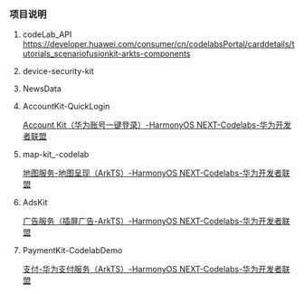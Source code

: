 ### 项目说明

1. codeLab_API  
   https://developer.huawei.com/consumer/cn/codelabsPortal/carddetails/tutorials_scenariofusionkit-arkts-components
2. device-security-kit  

3. NewsData  

4. AccountKit-QuickLogin
   
   [Account Kit（华为账号一键登录）-HarmonyOS NEXT-Codelabs-华为开发者联盟](https://developer.huawei.com/consumer/cn/codelabsPortal/carddetails/tutorials_NEXT-AccountKit-QuickLogin)

5. map-kit_-codelab
   
   [地图服务-地图呈现（ArkTS）-HarmonyOS NEXT-Codelabs-华为开发者联盟](https://developer.huawei.com/consumer/cn/codelabsPortal/carddetails/tutorials_NEXT-OHMapDemo)

6. AdsKit
   
   [广告服务（插屏广告-ArkTS）-HarmonyOS NEXT-Codelabs-华为开发者联盟](https://developer.huawei.com/consumer/cn/codelabsPortal/carddetails/tutorials_AdsKit-Interstitial-ArkTS)

7. PaymentKit-CodelabDemo
   
   [支付-华为支付服务（ArkTS）-HarmonyOS NEXT-Codelabs-华为开发者联盟](https://developer.huawei.com/consumer/cn/codelabsPortal/carddetails/tutorials_NEXT-Paymentkit) 
